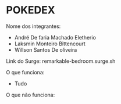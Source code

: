 # POKEDEX

Nome dos integrantes: 
- André De faria Machado Eletherio
- Laksmin Monteiro Bittencourt
- Willson Santos De oliveira

Link do Surge: remarkable-bedroom.surge.sh

O que funciona:
- Tudo


O que não funciona:
